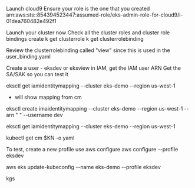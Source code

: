 Launch cloud9
Ensure your role is the one that you created 
arn:aws:sts::854394523447:assumed-role/eks-admin-role-for-cloud9/i-01dea760482e492f1

Launch your cluster now
Check all the cluster roles and cluster role bindings create
k get clusterrole
k get clusterrolebinding

Review the clusterrolebinding called "view" since this is used in the user_binding.yaml

Create a user - eksdev or eksview in IAM, get the IAM user ARN
Get the SA/SAK so you can test it

eksctl get iamidentitymapping --cluster eks-demo --region us-west-1
- will show mapping from cm

eksctl create imaidentitymapping --cluster eks-demo --region us-west-1 --arn " " --username dev

eksctl get iamidentitymapping --cluster eks-demo --region us-west-1

kubectl get cm $KN -o yaml

To test,
create a new profile use aws configure
aws configure --profile eksdev

aws eks update-kubeconfig --name eks-demo --profile eksdev

kgs

